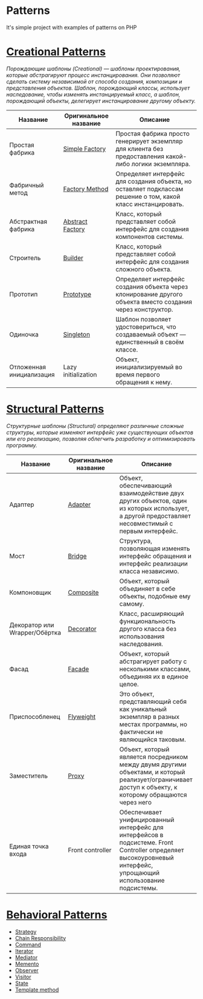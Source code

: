 # Patterns
It's simple project with examples of patterns on PHP


[Creational Patterns](https://github.com/TzepART/patterns/blob/master/examplesPatterns/CreationalPatterns)
====================================================================================================================
*Порождающие шаблоны (Creational) — шаблоны проектирования, которые абстрагируют процесс инстанцирования. Они позволяют 
сделать систему независимой от способа создания, композиции и представления объектов. Шаблон, порождающий классы, использует 
наследование, чтобы изменять инстанцируемый класс, а шаблон, порождающий объекты, делегирует инстанцирование другому объекту.*

| Название | Оригинальное название | Описание |
| -------- | --------------------- | -------- |
| Простая фабрика | [Simple Factory](https://github.com/TzepART/patterns/blob/master/examplesPatterns/CreationalPatterns/simpleFactory.php) | Простая фабрика просто генерирует экземпляр для клиента без предоставления какой-либо логики экземпляра. |
| Фабричный метод | [Factory Method](https://github.com/TzepART/patterns/blob/master/examplesPatterns/CreationalPatterns/factoryMethod.php) | Определяет интерфейс для создания объекта, но оставляет подклассам решение о том, какой класс инстанцировать. |
| Абстрактная фабрика | [Abstract Factory](https://github.com/TzepART/patterns/blob/master/examplesPatterns/CreationalPatterns/abstractFactory.php) | Класс, который представляет собой интерфейс для создания компонентов системы.|
| Строитель | [Builder](https://github.com/TzepART/patterns/blob/master/examplesPatterns/CreationalPatterns/builder.php) | Класс, который представляет собой интерфейс для создания сложного объекта. |
| Прототип | [Prototype](https://github.com/TzepART/patterns/blob/master/examplesPatterns/CreationalPatterns/prototype.php) | Определяет интерфейс создания объекта через клонирование другого объекта вместо создания через конструктор. |
| Одиночка | [Singleton](https://github.com/TzepART/patterns/blob/master/examplesPatterns/CreationalPatterns/singleton.php) | Шаблон позволяет удостовериться, что создаваемый объект — единственный в своём классе. |
| Отложенная инициализация | Lazy initialization | Объект, инициализируемый во время первого обращения к нему. |


[Structural Patterns](https://github.com/TzepART/patterns/blob/master/examplesPatterns/StructuralPatterns)
=========================================================================================================
*Структурные шаблоны (Structural) определяют различные сложные структуры, которые изменяют интерфейс уже существующих 
объектов или его реализацию, позволяя облегчить разработку и оптимизировать программу.*

| Название | Оригинальное название | Описание |
| -------- | --------------------- | -------- |
| Адаптер	| [Adapter](https://github.com/TzepART/patterns/blob/master/examplesPatterns/StructuralPatterns/adapter.php) | Объект, обеспечивающий взаимодействие двух других объектов, один из которых использует, а другой предоставляет несовместимый с первым интерфейс. |
| Мост	| [Bridge](https://github.com/TzepART/patterns/blob/master/examplesPatterns/StructuralPatterns/bridge.php) | Структура, позволяющая изменять интерфейс обращения и интерфейс реализации класса независимо. |
| Компоновщик	| [Composite](https://github.com/TzepART/patterns/blob/master/examplesPatterns/StructuralPatterns/composite.php) |	Объект, который объединяет в себе объекты, подобные ему самому. |
| Декоратор или Wrapper/Обёртка | [Decorator](https://github.com/TzepART/patterns/blob/master/examplesPatterns/StructuralPatterns/decorator.php) | Класс, расширяющий функциональность другого класса без использования наследования. |
| Фасад	| [Facade](https://github.com/TzepART/patterns/blob/master/examplesPatterns/StructuralPatterns/facade.php) | Объект, который абстрагирует работу с несколькими классами, объединяя их в единое целое. |
| Приспособленец | [Flyweight](https://github.com/TzepART/patterns/blob/master/examplesPatterns/StructuralPatterns/flyweight.php) | Это объект, представляющий себя как уникальный экземпляр в разных местах программы, но фактически не являющийся таковым. |
| Заместитель	| [Proxy](https://github.com/TzepART/patterns/blob/master/examplesPatterns/StructuralPatterns/proxy.php) | Объект, который является посредником между двумя другими объектами, и который реализует/ограничивает доступ к объекту, к которому обращаются через него |
| Единая точка входа | Front controller | Обеспечивает унифицированный интерфейс для интерфейсов в подсистеме. Front Controller определяет высокоуровневый интерфейс, упрощающий использование подсистемы. |	



[Behavioral Patterns](https://github.com/TzepART/patterns/blob/master/examplesPatterns/BehavioralPatterns)
=========================================================================================================
- [Strategy](https://github.com/TzepART/patterns/blob/master/examplesPatterns/BehavioralPatterns/strategy.php)
- [Chain Responsibility](https://github.com/TzepART/patterns/blob/master/examplesPatterns/BehavioralPatterns/chainResponsibility.php)
- [Command](https://github.com/TzepART/patterns/blob/master/examplesPatterns/BehavioralPatterns/command.php)
- [Iterator](https://github.com/TzepART/patterns/blob/master/examplesPatterns/BehavioralPatterns/iterator.php)
- [Mediator](https://github.com/TzepART/patterns/blob/master/examplesPatterns/BehavioralPatterns/mediator.php)
- [Memento](https://github.com/TzepART/patterns/blob/master/examplesPatterns/BehavioralPatterns/memento.php)
- [Observer](https://github.com/TzepART/patterns/blob/master/examplesPatterns/BehavioralPatterns/observer.php)
- [Visitor](https://github.com/TzepART/patterns/blob/master/examplesPatterns/BehavioralPatterns/visitor.php)
- [State](https://github.com/TzepART/patterns/blob/master/examplesPatterns/BehavioralPatterns/state.php)
- [Template method](https://github.com/TzepART/patterns/blob/master/examplesPatterns/BehavioralPatterns/templateMethod.php)
